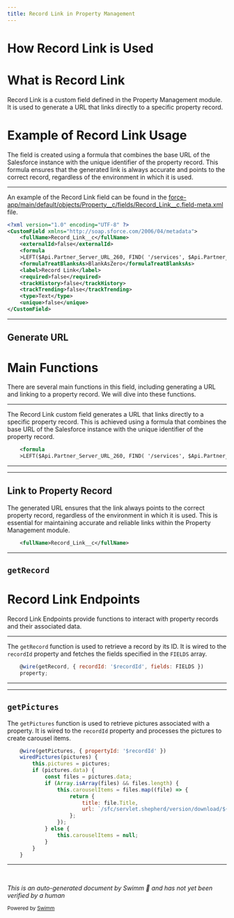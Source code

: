 ```yaml
---
title: Record Link in Property Management
---
```

# How Record Link is Used

# What is Record Link

Record Link is a custom field defined in the Property Management module. It is used to generate a URL that links directly to a specific property record.

# Example of Record Link Usage

The field is created using a formula that combines the base URL of the Salesforce instance with the unique identifier of the property record. This formula ensures that the generated link is always accurate and points to the correct record, regardless of the environment in which it is used.

<SwmSnippet path="/force-app/main/default/objects/Property__c/fields/Record_Link__c.field-meta.xml" line="1">

---

An example of the Record Link field can be found in the <SwmPath>[force-app/main/default/objects/Property__c/fields/Record_Link__c.field-meta.xml](force-app/main/default/objects/Property__c/fields/Record_Link__c.field-meta.xml)</SwmPath> file.

```xml
<?xml version="1.0" encoding="UTF-8" ?>
<CustomField xmlns="http://soap.sforce.com/2006/04/metadata">
    <fullName>Record_Link__c</fullName>
    <externalId>false</externalId>
    <formula
    >LEFT($Api.Partner_Server_URL_260, FIND( '/services', $Api.Partner_Server_URL_260))+ Id</formula>
    <formulaTreatBlanksAs>BlankAsZero</formulaTreatBlanksAs>
    <label>Record Link</label>
    <required>false</required>
    <trackHistory>false</trackHistory>
    <trackTrending>false</trackTrending>
    <type>Text</type>
    <unique>false</unique>
</CustomField>
```

---

</SwmSnippet>

## Generate URL

# Main Functions

There are several main functions in this field, including generating a URL and linking to a property record. We will dive into these functions.

<SwmSnippet path="/force-app/main/default/objects/Property__c/fields/Record_Link__c.field-meta.xml" line="5">

---

The Record Link custom field generates a URL that links directly to a specific property record. This is achieved using a formula that combines the base URL of the Salesforce instance with the unique identifier of the property record.

```xml
    <formula
    >LEFT($Api.Partner_Server_URL_260, FIND( '/services', $Api.Partner_Server_URL_260))+ Id</formula>
```

---

</SwmSnippet>

<SwmSnippet path="/force-app/main/default/objects/Property__c/fields/Record_Link__c.field-meta.xml" line="3">

---

## Link to Property Record

The generated URL ensures that the link always points to the correct property record, regardless of the environment in which it is used. This is essential for maintaining accurate and reliable links within the Property Management module.

```xml
    <fullName>Record_Link__c</fullName>
```

---

</SwmSnippet>

## <SwmToken path="force-app/main/default/lwc/propertyCarousel/propertyCarousel.js" pos="19:4:4" line-data="    @wire(getRecord, { recordId: &#39;$recordId&#39;, fields: FIELDS })">`getRecord`</SwmToken>

# Record Link Endpoints

Record Link Endpoints provide functions to interact with property records and their associated data.

<SwmSnippet path="/force-app/main/default/lwc/propertyCarousel/propertyCarousel.js" line="19">

---

The <SwmToken path="force-app/main/default/lwc/propertyCarousel/propertyCarousel.js" pos="19:4:4" line-data="    @wire(getRecord, { recordId: &#39;$recordId&#39;, fields: FIELDS })">`getRecord`</SwmToken> function is used to retrieve a record by its ID. It is wired to the <SwmToken path="force-app/main/default/lwc/propertyCarousel/propertyCarousel.js" pos="19:9:9" line-data="    @wire(getRecord, { recordId: &#39;$recordId&#39;, fields: FIELDS })">`recordId`</SwmToken> property and fetches the fields specified in the <SwmToken path="force-app/main/default/lwc/propertyCarousel/propertyCarousel.js" pos="19:21:21" line-data="    @wire(getRecord, { recordId: &#39;$recordId&#39;, fields: FIELDS })">`FIELDS`</SwmToken> array.

```javascript
    @wire(getRecord, { recordId: '$recordId', fields: FIELDS })
    property;
```

---

</SwmSnippet>

<SwmSnippet path="/force-app/main/default/lwc/propertyCarousel/propertyCarousel.js" line="22">

---

## <SwmToken path="force-app/main/default/lwc/propertyCarousel/propertyCarousel.js" pos="22:4:4" line-data="    @wire(getPictures, { propertyId: &#39;$recordId&#39; })">`getPictures`</SwmToken>

The <SwmToken path="force-app/main/default/lwc/propertyCarousel/propertyCarousel.js" pos="22:4:4" line-data="    @wire(getPictures, { propertyId: &#39;$recordId&#39; })">`getPictures`</SwmToken> function is used to retrieve pictures associated with a property. It is wired to the <SwmToken path="force-app/main/default/lwc/propertyCarousel/propertyCarousel.js" pos="22:14:14" line-data="    @wire(getPictures, { propertyId: &#39;$recordId&#39; })">`recordId`</SwmToken> property and processes the pictures to create carousel items.

```javascript
    @wire(getPictures, { propertyId: '$recordId' })
    wiredPictures(pictures) {
        this.pictures = pictures;
        if (pictures.data) {
            const files = pictures.data;
            if (Array.isArray(files) && files.length) {
                this.carouselItems = files.map((file) => {
                    return {
                        title: file.Title,
                        url: `/sfc/servlet.shepherd/version/download/${file.Id}`
                    };
                });
            } else {
                this.carouselItems = null;
            }
        }
    }
```

---

</SwmSnippet>

&nbsp;

*This is an auto-generated document by Swimm 🌊 and has not yet been verified by a human*

<SwmMeta version="3.0.0" repo-id="Z2l0aHViJTNBJTNBZHJlYW1ob3VzZS1sd2MlM0ElM0FTd2ltbS1EZW1v" repo-name="dreamhouse-lwc"><sup>Powered by [Swimm](/)</sup></SwmMeta>

